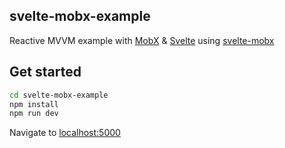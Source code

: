 ## svelte-mobx-example
Reactive MVVM example with [MobX](https://mobx.js.org) & [Svelte](https://svelte.dev) using [svelte-mobx](https://www.npmjs.com/package/svelte-mobx) 

## Get started

```bash
cd svelte-mobx-example
npm install
npm run dev
```

Navigate to [localhost:5000](http://localhost:5000)
